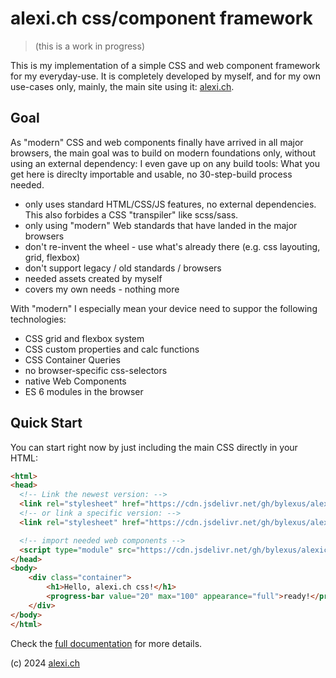 # alexi.ch css/component framework

> (this is a work in progress)

This is my implementation of a simple CSS and web component framework for my everyday-use. 
It is completely developed by myself, and for my own use-cases only, mainly, the main site using it: [alexi.ch](https://alexi.ch).

## Goal

As "modern" CSS and web components finally have arrived in all major browsers, the main goal was to build on modern foundations only, without using an external dependency: I even gave up on any build tools: What you get here
is direclty importable and usable, no 30-step-build process needed.

* only uses standard HTML/CSS/JS features, no external dependencies. This also forbides a CSS "transpiler" like scss/sass.
* only using "modern" Web standards that have landed in the major browsers 
* don't re-invent the wheel - use what's already there (e.g. css layouting, grid, flexbox)
* don't support legacy / old standards / browsers
* needed assets created by myself
* covers my own needs - nothing more

With "modern" I especially mean your device need to suppor the following technologies:

* CSS grid and flexbox system
* CSS custom properties and calc functions
* CSS Container Queries
* no browser-specific css-selectors
* native Web Components
* ES 6 modules in the browser

## Quick Start

You can start right now by just including the main CSS directly in your HTML:

```html
<html>
<head>
  <!-- Link the newest version: -->
  <link rel="stylesheet" href="https://cdn.jsdelivr.net/gh/bylexus/alexich-css/alexich_css.css">
  <!-- or link a specific version: -->
  <link rel="stylesheet" href="https://cdn.jsdelivr.net/gh/bylexus/alexich-css@1.2.3/alexich_css.css">

  <!-- import needed web components -->
  <script type="module" src="https://cdn.jsdelivr.net/gh/bylexus/alexich-css/components/progress-bar.js"></script>
</head>
<body>
	<div class="container">
		<h1>Hello, alexi.ch css!</h1>
		<progress-bar value="20" max="100" appearance="full">ready!</progress-bar>
	</div>
</body>
</html>
```

Check the  [full documentation](./doc/) for more details.


(c) 2024 [alexi.ch](https://alexi.ch)
